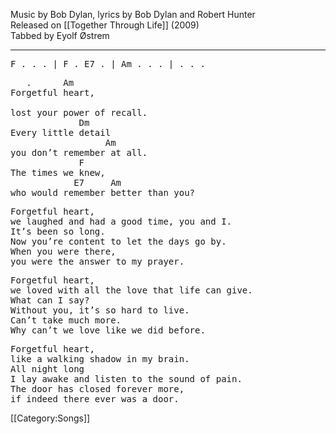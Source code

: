 Music by Bob Dylan, lyrics by Bob Dylan and Robert Hunter<br>
Released on [[Together Through Life]] (2009)<br>
Tabbed by Eyolf Østrem

----
<pre class="tab">
F . . . | F . E7 . | Am . . . | . . .
</pre>
<pre class="verse">
   .      Am
Forgetful heart,

lost your power of recall.
             Dm
Every little detail
                  Am
you don’t remember at all.
             F
The times we knew,
            E7     Am
who would remember better than you?
</pre>

<pre class="verse">
Forgetful heart,
we laughed and had a good time, you and I.
It’s been so long.
Now you’re content to let the days go by.
When you were there,
you were the answer to my prayer.
</pre>

<pre class="verse">
Forgetful heart,
we loved with all the love that life can give.
What can I say?
Without you, it’s so hard to live.
Can’t take much more.
Why can’t we love like we did before.
</pre>

<pre class="verse">
Forgetful heart,
like a walking shadow in my brain.
All night long
I lay awake and listen to the sound of pain.
The door has closed forever more,
if indeed there ever was a door.
</pre>

[[Category:Songs]]